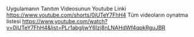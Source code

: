 Uygulamanın Tanıtım Videosunun Youtube Linki
https://www.youtube.com/shorts/0iUTeY7FhH4
Tüm videoların oynatma listesi
https://www.youtube.com/watch?v=0iUTeY7FhH4&list=PLr1abgljwY6Izj8nLNAHdWf4qpkRguJBR
